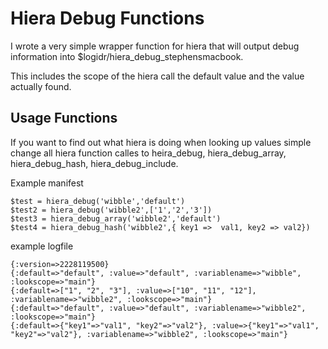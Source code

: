 Hiera Debug Functions
====================================

I wrote a very simple wrapper function for hiera that will output debug
information into $logidr/hiera_debug_stephensmacbook.

This includes the scope of the hiera call the default value and the value
actually found. 

Usage Functions
---------------

If you want to find out what hiera is doing when looking up values simple
change all hiera function calles to heira_debug, hiera_debug_array,
hiera_debug_hash, hiera_debug_include.

Example manifest 

    $test = hiera_debug('wibble','default')
    $test2 = hiera_debug('wibble2',['1','2','3'])
    $test3 = hiera_debug_array('wibble2','default')
    $test4 = hiera_debug_hash('wibble2',{ key1 =>  val1, key2 => val2})

example logfile

    {:version=>2228119500}
    {:default=>"default", :value=>"default", :variablename=>"wibble", :lookscope=>"main"}
    {:default=>["1", "2", "3"], :value=>["10", "11", "12"], :variablename=>"wibble2", :lookscope=>"main"}
    {:default=>"default", :value=>"default", :variablename=>"wibble2", :lookscope=>"main"} 
    {:default=>{"key1"=>"val1", "key2"=>"val2"}, :value=>{"key1"=>"val1", "key2"=>"val2"}, :variablename=>"wibble2", :lookscope=>"main"}
